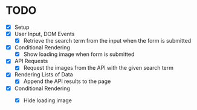 # TODO

* [x] Setup
* [x] User Input, DOM Events
    * [x] Retrieve the search term from the input when the form is submitted
* [x] Conditional Rendering
    * [x] Show loading image when form is submitted
* [x] API Requests
    * [x] Request the images from the API with the given search term
* [x] Rendering Lists of Data
    * [x] Append the API results to the page
* [x] Conditional Rendering
    * [x] Hide loading image

